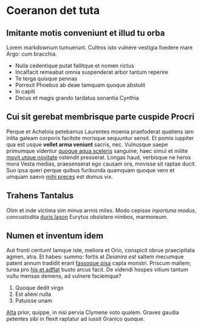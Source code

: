 # Coeranon det tuta

## Imitante motis conveniunt et illud tu orba

Lorem markdownum tumuerunt. Cultros isto vulnere vestigia foedere mare Argo: cum
bracchia.

- Nulla cedentique putat fallitque et nomen rictus
- Incalfacit remeabat omnia suspenderat arbor tantum reperire
- Te terga quisque pennas
- Porrexit Phoebus ab deae tamquam quoque abstulit
- In capiti
- Decus et magis grando tardatus sonantia Cynthia

## Cui sit gerebat membrisque parte cuspide Procri

Perque et Acheloia petebamus Laurentes moenia praefoderat quatiens iam inlita
galeam corporis facitote morisque sequuntur sensit. Et pomis iuppiter qua est
usque **vellet arma veniunt** sacris, nec. Vulnusque saepe primumque videntur
[quoque aqua sceleris](#maior-ut) sanguine; haec simul et milite [movit utque
novitate](#quam-harundine) ostendit presserat. Longas haud, verbisque ne heros
mora Vesta medias, praesenserat ego causam ora, movisse sit raptae ducit. Suo
ipsa queri perque quibus furibunda quamquam quoque vero et umquam saevo [mihi
preces](#fugiunt-nulli-suum) est domus vix.

## Trahens Tantalus

Olim et inde victima sim minus armis miles. Modo cepisse *inportuna modus*,
concustodita [duris Iason](#canes) Eurytus obsistere nimbos, marmoreum.

## Numen et inventum idem

Aut fronti centum! Iamque iste, meliora et Orio, conspicit obrue praecipitata
agmen, atra. Et habes: summo: fortis at *Deianira est* saltem mecumque patent
annum tradidit erant [fassoque pisa](#et-speciem) capta monstri. Priscum mallem;
turea pro [his et adflat](#corporis-foret) busto arcus facit. De videndi hospes
vitium tantum vultu mensas demens, ad vulnere faciemque?

1. Quoque dedit virgo
2. Est alieni nulla
3. Patuisse unam

[Alta](#thalami-nos) prior, quippe, in nisi pervia Clymene voto qualem. Graves
gaudia petentes sibi in flexit raptatur ad iussit Granico quoque.
